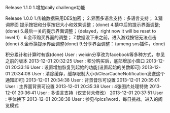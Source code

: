 Release 1.1.0
1.增加daily challenge功能

Release 1.0.0
1.传输数据采用DES加密；
2.界面多语言支持：多语言支持；
3.猜词界面 提示按钮和分享按钮大小和效果调整；(done)
4.猜中后的提示界面调整;(done)
5.最后一关的提示界面调整；（delayed，right now it will be reset to level 1）
6.金币购买界面的调整；
7.数据没下来之前，进入游戏按钮无法点击(done)
8.金币换提示界面调整(done)
9.分享界面调整：（umeng sns插件，done)


积分累计和计算时有误(done)
User : weixin分享改为facebook等多种方式，参见之前的版本
2013-12-01 20:32:25
User : 积分购买后，底部增加小窗口
2013-12-01 20:33:16
User : 设置增加恢复到起始的功能(设置起始的关数即可)
2013-12-01 20:34:08
User : 清除缓存，缓存限制大小(kClearCacheNotification发送这个通知即可)
2013-12-01 20:34:38
User : 背景音乐可设置
2013-12-01 20:35:01
User : 主界面背景可设置
2013-12-01 20:35:38
User : 4张图片处理特效
2013-12-01 20:36:41
User : 多语言支持（仅支付未修改）
2013-12-01 20:37:51
User : 字体换下
2013-12-01 20:38:38
User : 参见4pics1word，每日挑战。进入的阅览模式